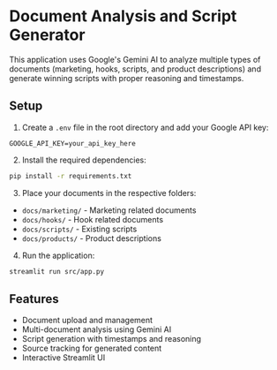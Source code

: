 # Document Analysis and Script Generator

This application uses Google's Gemini AI to analyze multiple types of documents (marketing, hooks, scripts, and product descriptions) and generate winning scripts with proper reasoning and timestamps.

## Setup

1. Create a `.env` file in the root directory and add your Google API key:
```
GOOGLE_API_KEY=your_api_key_here
```

2. Install the required dependencies:
```bash
pip install -r requirements.txt
```

3. Place your documents in the respective folders:
- `docs/marketing/` - Marketing related documents
- `docs/hooks/` - Hook related documents
- `docs/scripts/` - Existing scripts
- `docs/products/` - Product descriptions

4. Run the application:
```bash
streamlit run src/app.py
```

## Features

- Document upload and management
- Multi-document analysis using Gemini AI
- Script generation with timestamps and reasoning
- Source tracking for generated content
- Interactive Streamlit UI 